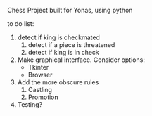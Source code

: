 Chess Project built for Yonas, using python

to do list:
1. detect if king is checkmated
    1. detect if a piece is threatened
    2. detect if king is in check
2. Make graphical interface. Consider options:
    - Tkinter
    - Browser
3. Add the more obscure rules
    1. Castling
    2. Promotion
4. Testing?
